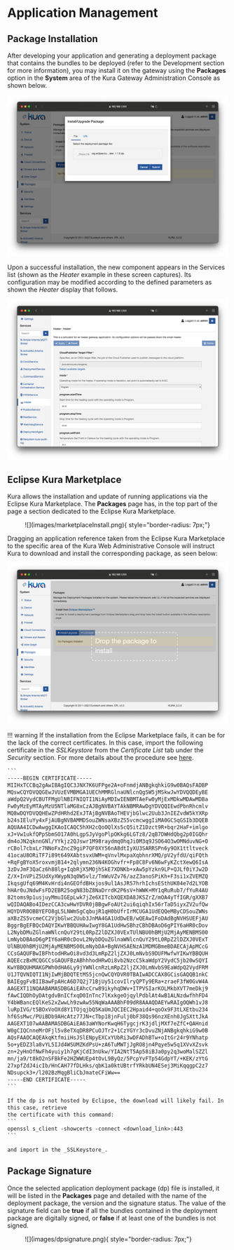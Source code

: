 # Application Management

## Package Installation

After developing your application and generating a deployment package that contains the bundles to be deployed (refer to the Development section for more information), you may install it on the gateway using the **Packages** option in the **System** area of the Kura Gateway Administration Console as shown below.

![](images/packageInstall.png)

Upon a successful installation, the new component appears in the Services list (shown as the _Heater_ example in these screen captures). Its configuration may be modified according to the defined parameters as shown the _Heater_ display that follows.

![](images/packageConfig.png)

## Eclipse Kura Marketplace

Kura allows the installation and update of running applications via the Eclipse Kura Marketplace.
The **Packages** page has, in the top part of the page a section dedicated to the Eclipse Kura Marketplace.

<figure markdown>
  ![](images/marketplaceInstall.png){ style="border-radius: 7px;"}
  <figcaption></figcaption>
</figure>

Dragging an application reference taken from the Eclipse Kura Marketplace to the specific area of the Kura Web Administrative Console will instruct Kura to download and install the corresponding package, as seen below:

![](images/packageMarketplace.png)

!!! warning
    If the installation from the Eclipse Marketplace fails, it can be for the lack of the correct certificates. In this case, import the following certificate in the _SSLKeystore_ from the _Certificate List_ tab under the _Security_ section. For more details about the procedure see [here](../../gateway-configuration/keys-and-certificates/).

    ```
    -----BEGIN CERTIFICATE-----
    MIIHxTCCBq2gAwIBAgIQC3JNX7K6UFPge2A+oFnmdjANBgkqhkiG9w0BAQsFADBP
    MQswCQYDVQQGEwJVUzEVMBMGA1UEChMMRGlnaUNlcnQgSW5jMSkwJwYDVQQDEyBE
    aWdpQ2VydCBUTFMgUlNBIFNIQTI1NiAyMDIwIENBMTAeFw0yMjExMDkwMDAwMDBa
    Fw0yMzEyMTAyMzU5NTlaMG8xCzAJBgNVBAYTAkNBMRAwDgYDVQQIEwdPbnRhcmlv
    MQ8wDQYDVQQHEwZPdHRhd2ExJTAjBgNVBAoTHEVjbGlwc2Uub3JnIEZvdW5kYXRp
    b24sIEluYy4xFjAUBgNVBAMMDSouZWNsaXBzZS5vcmcwggIiMA0GCSqGSIb3DQEB
    AQUAA4ICDwAwggIKAoICAQC5hXH2cQoOQlXs5cQ5itZ1Dzct9R+bqr2HaF+imlgo
    xJ+Vw1ukfQPpSbmSO17A0hLgpSJyVgoPlpOKkg6LGTz8/2qB7DWHdQbg2p0IGQhr
    dm4oJN2qknnGNl/YYkjz2QJswr1M98raydmq0hqJi0M3q9JSO64O3wOMNduvNG+O
    rCBol7cbxLr7NNoFxZncZ9giP7QF0XYS6nA8dtIyXU3SARRSPn6y9OX1ttltveck
    41ocaU8ORiTF7i89t649XAbtsvxUWM+qVnvlMxpaXqbhnrXMQ/pV2yfdU/qiFQth
    +RqFgBYoX5roxvmjB14+2qlymn236N4KOGhvfr+Fp8C8Fv6N6wFyKZctXewQ6IsA
    3zDvJmF3QaCz6h88lg+IqbRjX5MOjhSkE7XDNKb+xAw5pYzkn9LP+QJLf0iYJw2D
    Z/X+InVPiZ5UdXyXWypN3q0W5vlz/TmWuVZv76/azZ3anoSPiKh+F3si1xZVEMZQ
    IkqsgUfq69M4KvHrdi4nGEOfdBHxjos9ul1AsJR57hrhIchsESthUK04e7d2LYOB
    hHAr0uJNdwFsFD2EBR25ogN83bZ8NaDrrdK2P6sV+hWWK+MY1qRuRub7/fYuR4AU
    82toms9p1usjuyMmuIGEpLwk7jZe6XITcbXQEXDA8JKSZrZ/mOA4yTfIGR/gXXB7
    wQIDAQABo4IDezCCA3cwHwYDVR0jBBgwFoAUt2ui6qiqhIx56rTaD5iyxZV2ufQw
    HQYDVR0OBBYEFO8gL5LNWmSgCqbujR1qH0bUfrIrMCUGA1UdEQQeMByCDSouZWNs
    aXBzZS5vcmeCC2VjbGlwc2Uub3JnMA4GA1UdDwEB/wQEAwIFoDAdBgNVHSUEFjAU
    BggrBgEFBQcDAQYIKwYBBQUHAwIwgY8GA1UdHwSBhzCBhDBAoD6gPIY6aHR0cDov
    L2NybDMuZGlnaWNlcnQuY29tL0RpZ2lDZXJ0VExTUlNBU0hBMjU2MjAyMENBMS00
    LmNybDBAoD6gPIY6aHR0cDovL2NybDQuZGlnaWNlcnQuY29tL0RpZ2lDZXJ0VExT
    UlNBU0hBMjU2MjAyMENBMS00LmNybDA+BgNVHSAENzA1MDMGBmeBDAECAjApMCcG
    CCsGAQUFBwIBFhtodHRwOi8vd3d3LmRpZ2ljZXJ0LmNvbS9DUFMwfwYIKwYBBQUH
    AQEEczBxMCQGCCsGAQUFBzABhhhodHRwOi8vb2NzcC5kaWdpY2VydC5jb20wSQYI
    KwYBBQUHMAKGPWh0dHA6Ly9jYWNlcnRzLmRpZ2ljZXJ0LmNvbS9EaWdpQ2VydFRM
    U1JTQVNIQTI1NjIwMjBDQTEtMS5jcnQwCQYDVR0TBAIwADCCAX8GCisGAQQB1nkC
    BAIEggFvBIIBawFpAHcA6D7Q2j71BjUy51covIlryQPTy9ERa+zraeF3fW0GvW4A
    AAGEXT11NQAABAMASDBGAiEAhcCrw89ikyhqDWv+ITPVSIarKOLMkbXVT7meDkj9
    fAwCIQDhOyDAtgdvBnICfxqD0InTnc7lKxkgeOjqylPdblAt4wB1ALNzdwfhhFD4
    Y4bWBancEQlKeS2xZwwLh9zwAw55NqWaAAABhF09dR8AAAQDAEYwRAIgOQWh1vJ8
    luRpIVG/t5BOxVoOXd8Y1TOjqjbQ5KaUmJQCIEC2Hpaid4+qoOx9F3tLXEtbu234
    hf6SsMwc/PUiBDb9AHcAtz77JN+cTbp18jnFulj0bF38Qs96nzXEnh0JgSXttJkA
    AAGEXT107wAABAMASDBGAiEA63aWYNorKwqH6TygcjrK3jdljMXf7eZfC+QAHnid
    W0gCIQCnneMrOFjl5v8eTXqDR8PCuOJTr2+1CzYGYr3cDvuZNjANBgkqhkiG9w0B
    AQsFAAOCAQEAkqKtfmiiHsJSlENpyEXCxYUbRi3wDFADhBTw+oItGr24r9YNhatp
    5o+yEDZ3la8vYL5IJd4WSUMZKdPsU+zA6TuMWTjJgRO8jn4Pqye5w5q1XVvXZsvk
    zn+2yHnOfNwFh4yuiy1h7gKjCdI3nUkw/YIA2NtT5Ap58iBJa0py2q3woMalSZZl
    mn/ja9/t8kO2nSFBkFe2HZWWUEp4tOvL9ByQz/5PcpYvFTp54GdpYT/+KEK/zYtG
    27xpfZdJ4icIb/HnCAH77fDLHks/qbK1a0ktUBtrfYRkbUN4ESej3MiKqqgpC2z7
    NDsupck3+/l202BzMqgBliCbJmateCFiWw==
    -----END CERTIFICATE-----
    ```
    
    If the dp is not hosted by Eclipse, the download will likely fail. In this case, retrieve 
    the certificate with this command:
    ```
    openssl s_client -showcerts -connect <download_link>:443
    ```
    
    and import in the _SSLKeystore_.

## Package Signature

Once the selected application deployment package (dp) file is installed, it will be listed in the **Packages** page and detailed with the name of the deployment package, the version and the signature status.
The value of the signature field can be **true** if all the bundles contained in the deployment package are digitally signed, or **false** if at least one of the bundles is not signed.

<figure markdown>
  ![](images/dpsignature.png){ style="border-radius: 7px;"}
  <figcaption></figcaption>
</figure>
